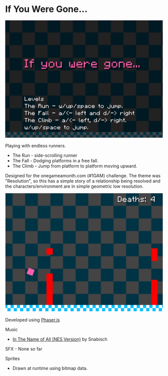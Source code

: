 # If You Were Gone...

![menu](screenshots/screenshot.png)

Playing with endless runners.

*	The Run - side-scrolling runner
* 	The Fall - Dodging platforms in a free fall.
*  The Climb - Jump from platform to platform moving upward.

Designed for the onegameamonth.com (#1GAM) challenge.  The theme was "Resolution", so this has a simple story of a relationship being resolved and the characters/environment are in simple geometric low resolution.

![menu](screenshots/screenshot2.png)

Developed using [Phaser.js](http://phaser.io)

Music

*  [In The Name of All (NES Version)](http://opengameart.org/content/in-the-name-of-all-nes-version) by Snabisch

SFX - None so far

Sprites

* Drawn at runtime using bitmap data.
  
